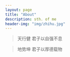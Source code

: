 ```yaml
---
layout: page
title: "About"
description: sth. of me
header-img: "img/zhihu.jpg"
---
```

>天行健 君子以自强不息

>地势坤 君子以厚德载物